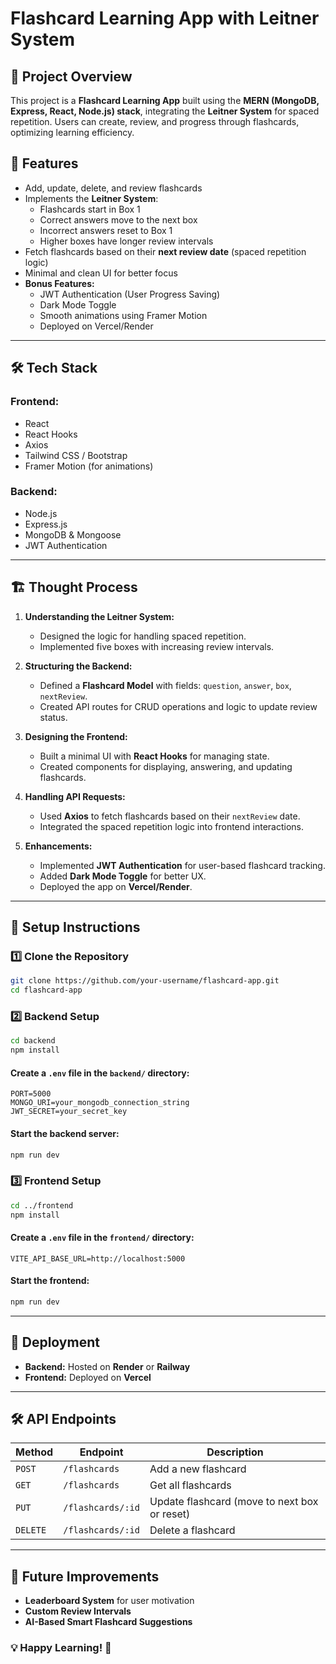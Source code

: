 # Flashcard Learning App with Leitner System

## 📌 Project Overview
This project is a **Flashcard Learning App** built using the **MERN (MongoDB, Express, React, Node.js) stack**, integrating the **Leitner System** for spaced repetition. Users can create, review, and progress through flashcards, optimizing learning efficiency.

## 🚀 Features
- Add, update, delete, and review flashcards
- Implements the **Leitner System**:
  - Flashcards start in Box 1
  - Correct answers move to the next box
  - Incorrect answers reset to Box 1
  - Higher boxes have longer review intervals
- Fetch flashcards based on their **next review date** (spaced repetition logic)
- Minimal and clean UI for better focus
- **Bonus Features:**
  - JWT Authentication (User Progress Saving)
  - Dark Mode Toggle
  - Smooth animations using Framer Motion
  - Deployed on Vercel/Render

---

## 🛠️ Tech Stack
### **Frontend:**
- React
- React Hooks
- Axios
- Tailwind CSS / Bootstrap
- Framer Motion (for animations)

### **Backend:**
- Node.js
- Express.js
- MongoDB & Mongoose
- JWT Authentication

---

## 🏗️ Thought Process
1. **Understanding the Leitner System:**
   - Designed the logic for handling spaced repetition.
   - Implemented five boxes with increasing review intervals.
   
2. **Structuring the Backend:**
   - Defined a **Flashcard Model** with fields: `question`, `answer`, `box`, `nextReview`.
   - Created API routes for CRUD operations and logic to update review status.

3. **Designing the Frontend:**
   - Built a minimal UI with **React Hooks** for managing state.
   - Created components for displaying, answering, and updating flashcards.

4. **Handling API Requests:**
   - Used **Axios** to fetch flashcards based on their `nextReview` date.
   - Integrated the spaced repetition logic into frontend interactions.

5. **Enhancements:**
   - Implemented **JWT Authentication** for user-based flashcard tracking.
   - Added **Dark Mode Toggle** for better UX.
   - Deployed the app on **Vercel/Render**.

---

## 🔧 Setup Instructions
### 1️⃣ **Clone the Repository**
```sh
git clone https://github.com/your-username/flashcard-app.git
cd flashcard-app
```

### 2️⃣ **Backend Setup**
```sh
cd backend
npm install
```
#### Create a `.env` file in the `backend/` directory:
```env
PORT=5000
MONGO_URI=your_mongodb_connection_string
JWT_SECRET=your_secret_key
```
#### Start the backend server:
```sh
npm run dev
```

### 3️⃣ **Frontend Setup**
```sh
cd ../frontend
npm install
```
#### Create a `.env` file in the `frontend/` directory:
```env
VITE_API_BASE_URL=http://localhost:5000
```
#### Start the frontend:
```sh
npm run dev
```

---

## 🚀 Deployment
- **Backend:** Hosted on **Render** or **Railway**
- **Frontend:** Deployed on **Vercel**

---

## 🛠️ API Endpoints
| Method | Endpoint | Description |
|--------|---------|-------------|
| `POST` | `/flashcards` | Add a new flashcard |
| `GET` | `/flashcards` | Get all flashcards |
| `PUT` | `/flashcards/:id` | Update flashcard (move to next box or reset) |
| `DELETE` | `/flashcards/:id` | Delete a flashcard |

---

## 📝 Future Improvements
- **Leaderboard System** for user motivation
- **Custom Review Intervals**
- **AI-Based Smart Flashcard Suggestions**

### 💡 Happy Learning! 🚀
